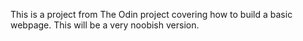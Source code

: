 This is a project from The Odin project covering how to build a basic webpage. 
This will be a very noobish version.
